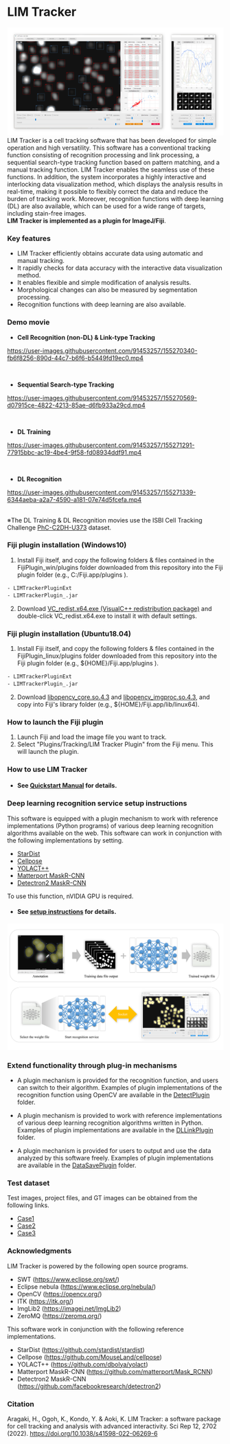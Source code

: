 # LIM Tracker
![MainWindow](Assets/MainWindow.png)
LIM Tracker is a cell tracking software that has been developed for simple operation and high versatility. This software has a conventional tracking function consisting of recognition processing and link processing, a sequential search-type tracking function based on pattern matching, and a manual tracking function. LIM Tracker enables the seamless use of these functions. In addition, the system incorporates a highly interactive and interlocking data visualization method, which displays the analysis results in real-time, making it possible to flexibly correct the data and reduce the burden of tracking work. Moreover, recognition functions with deep learning (DL) are also available, which can be used for a wide range of targets, including stain-free images. <br>**LIM Tracker is implemented as a plugin for ImageJ/Fiji**.
### Key features
- LIM Tracker efficiently obtains accurate data using automatic and manual tracking.
- It rapidly checks for data accuracy with the interactive data visualization method.
- It enables flexible and simple modification of analysis results.
- Morphological changes can also be measured by segmentation processing.
- Recognition functions with deep learning are also available.

### Demo movie
-  **Cell Recognition (non-DL) & Link-type Tracking**

https://user-images.githubusercontent.com/91453257/155270340-fb6f8256-890d-44c7-b6f6-b5449fd19ec0.mp4

<br>

-  **Sequential Search-type Tracking** 

https://user-images.githubusercontent.com/91453257/155270569-d07915ce-4822-4213-85ae-d6fb933a29cd.mp4

<br>

-  **DL Training**

https://user-images.githubusercontent.com/91453257/155271291-77915bbc-ac19-4be4-9f58-fd08934ddf91.mp4

<br>

-  **DL Recognition**

https://user-images.githubusercontent.com/91453257/155271339-6344aeba-a2a7-4590-a181-07e74d5fcefa.mp4

<br>※The DL Training & DL Recognition movies use the ISBI Cell Tracking Challenge [PhC-C2DH-U373](http://celltrackingchallenge.net/2d-datasets/) dataset.
<br>


### Fiji plugin installation (Windows10)

1. Install Fiji itself, and copy the following folders & files contained in the FijiPlugin_win/plugins folder downloaded from this repository into the Fiji plugin folder (e.g., C:/Fiji.app/plugins ).
```bash
- LIMTrackerPluginExt
- LIMTrackerPlugin_.jar
```
2. Download [VC_redist.x64.exe (VisualC++ redistribution package)](https://aka.ms/vs/17/release/vc_redist.x64.exe) and double-click VC_redist.x64.exe to install it with default settings.

### Fiji plugin installation (Ubuntu18.04) 

1. Install Fiji itself, and copy the following folders & files contained in the FijiPlugin_linux/plugins folder downloaded from this repository into the Fiji plugin folder (e.g., ${HOME}/Fiji.app/plugins ).
```bash
- LIMTrackerPluginExt
- LIMTrackerPlugin_.jar
```
2. Download [libopencv_core.so.4.3](https://drive.google.com/file/d/1cDnkx-b531rQ5mhB8F5PU9DAtuYr3cF1/view?usp=sharing) and [libopencv_imgproc.so.4.3](https://drive.google.com/file/d/1Yrz5hvsG2Seo_nxAORRxvIooSSGU9L8R/view?usp=sharing), and copy into Fiji's library folder (e.g., ${HOME}/Fiji.app/lib/linux64).


### How to launch the Fiji plugin

1. Launch Fiji and load the image file you want to track.
2. Select "Plugins/Tracking/LIM Tracker Plugin" from the Fiji menu. This will launch the plugin.

### How to use LIM Tracker
- #### See **[Quickstart Manual](Manual.pdf)** for details.

  
### Deep learning recognition service setup instructions
This software is equipped with a plugin mechanism to work with reference implementations (Python programs) of various deep learning recognition algorithms available on the web. 
This software can work in conjunction with the following implementations by setting. 
- [StarDist](https://github.com/stardist/stardist)
- [Cellpose](https://github.com/MouseLand/cellpose)
- [YOLACT++](https://github.com/dbolya/yolact)
- [Matterport MaskR-CNN](https://github.com/matterport/Mask_RCNN)
- [Detectron2 MaskR-CNN](https://github.com/facebookresearch/detectron2)

To use this function, nVIDIA GPU is required. 

- #### See **[setup instructions](README_DL.md)** for details.

![DLRecognition](Assets/DLRecognition.png)

### Extend functionality through plug-in mechanisms

-  A plugin mechanism is provided for the recognition function, and users can switch to their algorithm. Examples of plugin implementations of the recognition function using OpenCV are available in the [DetectPlugin](DetectPlugin) folder.

-  A plugin mechanism is provided to work with reference implementations of various deep learning recognition algorithms written in Python. Examples of plugin implementations are available in the [DLLinkPlugin](DLLinkPlugin) folder.

-  A plugin mechanism is provided for users to output and use the data analyzed by this software freely. Examples of plugin implementations are available in the [DataSavePlugin](DataSavePlugin) folder.

### Test dataset
Test images, project files, and GT images can be obtained from the following links.
-  [Case1](https://drive.google.com/file/d/1riAsEq6tMkKIP_tMu40O4R5rkenBEqPQ/view?usp=sharing)
-  [Case2](https://drive.google.com/file/d/18el_wbfBsBPE9qeXDsXCer2gh9tWC0cm/view?usp=sharing)
-  [Case3](https://drive.google.com/file/d/1MiJp4h3hsoduLei46g4zvW6N5Ktc1bTG/view?usp=sharing)
	


### Acknowledgments

LIM Tracker is powered by the following open source programs.
- SWT (https://www.eclipse.org/swt/)
- Eclipse nebula (https://www.eclipse.org/nebula/)
- OpenCV (https://opencv.org/)
- ITK (https://itk.org/)
- ImgLib2 (https://imagej.net/ImgLib2)
- ZeroMQ (https://zeromq.org/)

This software work in conjunction with the following reference implementations. 
- StarDist (https://github.com/stardist/stardist)
- Cellpose (https://github.com/MouseLand/cellpose)
- YOLACT++ (https://github.com/dbolya/yolact)
- Matterport MaskR-CNN (https://github.com/matterport/Mask_RCNN)
- Detectron2 MaskR-CNN (https://github.com/facebookresearch/detectron2)

### Citation
Aragaki, H., Ogoh, K., Kondo, Y. & Aoki, K. LIM Tracker: a software package for cell tracking and analysis with advanced interactivity. Sci Rep 12, 2702 (2022). https://doi.org/10.1038/s41598-022-06269-6
